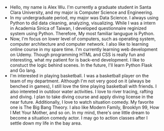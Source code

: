 - Hello, my name is Alex Wu. I'm currently a graduate student in Santa Clara University, and my major is Computer Science and Engineering. 
- In my undergraduate period, my major was Data Science. I always using Python to did data cleaning, analyzing, visualizing. While I was a intern in Academia Sinica of Taiwan, I developed questionnaire reginized system using Python. Therefore, My most familiar langugue is Python. 
- Now, I'm focus on lower level of computers, such as operating system, computer architecture and computer network. I also like to learning online course in my spare time. I'm currently learning web development on Udemy. Though programming HTML and CSS is really fun and interesting, what my patient for is back-end development. I like to constuct the logic behind scenes. In the future, I'll learn Python Flask and Go lang.
- I'm interested in playing basketball. I was a basketball player on the team of my department. Although I'm not very good on it (always be benched in games), I still love the time playing basketball with friends. I also intereted in outdoor water activities. I love to river tracing, rafting and diving. I plan to take diving course and apply diving license in the near future. Additionally, I love to watch situation comedy. My favorite one is The Big Bang Theory. I also like Modern Family, Brooklyn 99, How I Met Your Mother, and so on. In my mind, there's one little dream to become a situation comedy actor. I may go to action classes after I settle down my life in the bay area.

<!---
alexwu727/alexwu727 is a ✨ special ✨ repository because its `README.md` (this file) appears on your GitHub profile.
You can click the Preview link to take a look at your changes.
--->
